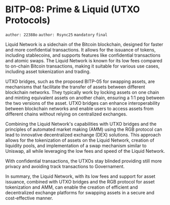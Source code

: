 # BITP-08: Prime & Liquid (UTXO Protocols)

`author: 22388o` `author: Rsync25` `mandatory` `final`

Liquid Network is a sidechain of the Bitcoin blockchain, designed for faster and more confidential transactions. It allows for the issuance of tokens, including stablecoins, and supports features like confidential transactions and atomic swaps. The Liquid Network is known for its low fees compared to on-chain Bitcoin transactions, making it suitable for various use cases, including asset tokenization and trading.

UTXO bridges, such as the proposed BITP-05 for swapping assets, are mechanisms that facilitate the transfer of assets between different blockchain networks. They typically work by locking assets on one chain and minting equivalent assets on another chain, ensuring a 1:1 peg between the two versions of the asset. UTXO bridges can enhance interoperability between blockchain networks and enable users to access assets from different chains without relying on centralized exchanges.

Combining the Liquid Network's capabilities with UTXO bridges and the principles of automated market making (AMM) using the RGB protocol can lead to innovative decentralized exchange (DEX) solutions. This approach allows for the tokenization of assets on the Liquid Network, creation of liquidity pools, and implementation of a swap mechanism similar to Uniswap, all while leveraging the low fees and speed of the Liquid Network.

With confidential transactions, the UTXOs stay blinded providing still more privacy and avoiding track transactions to Governament.

In summary, the Liquid Network, with its low fees and support for asset issuance, combined with UTXO bridges and the RGB protocol for asset tokenization and AMM, can enable the creation of efficient and decentralized exchange platforms for swapping assets in a secure and cost-effective manner.
